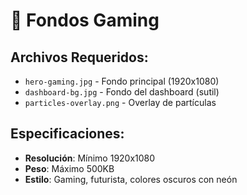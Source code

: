 # 🌌 Fondos Gaming

## Archivos Requeridos:
- `hero-gaming.jpg` - Fondo principal (1920x1080)
- `dashboard-bg.jpg` - Fondo del dashboard (sutil)
- `particles-overlay.png` - Overlay de partículas

## Especificaciones:
- **Resolución**: Mínimo 1920x1080
- **Peso**: Máximo 500KB
- **Estilo**: Gaming, futurista, colores oscuros con neón

